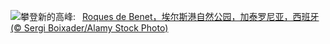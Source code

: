 ![](https://www.bing.com/th?id=OHR.TarragonaSpain_ZH-CN5488361711_UHD.jpg&w=1000)攀登新的高峰:&nbsp;&ensp;[Roques de Benet，埃尔斯港自然公园，加泰罗尼亚，西班牙 (© Sergi Boixader/Alamy Stock Photo)](https://www.bing.com/th?id=OHR.TarragonaSpain_ZH-CN5488361711_UHD.jpg)
<br><br/>
